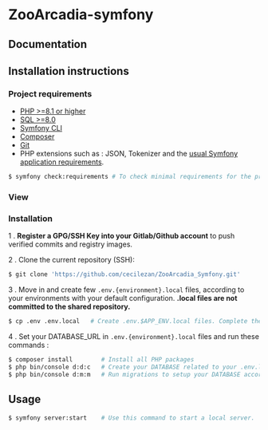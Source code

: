 # ZooArcadia-symfony

## Documentation

## Installation instructions

### Project requirements

- [PHP >=8.1 or higher](http://php.net/manual/fr/install.php)
- [SQL >=8.0](https://www.mysql.com/fr/downloads/)
- [Symfony CLI](https://symfony.com/download)
- [Composer](https://getcomposer.org/download)
- [Git](https://git-scm.com/book/en/v2/Getting-Started-Installing-Git)
- PHP extensions such as : JSON, Tokenizer and the [usual Symfony application requirements](https://symfony.com/doc/current/reference/requirements.html).

```bash
$ symfony check:requirements # To check minimal requirements for the project
```

### View

### Installation

1 . **Register a GPG/SSH Key into your Gitlab/Github account** to push verified commits and registry images.

2 . Clone the current repository (SSH):

```bash
$ git clone 'https://github.com/cecilezan/ZooArcadia_Symfony.git'
```

3 . Move in and create few `.env.{environment}.local` files, according to your environments with your default configuration. **.local files are not committed to the shared repository.**

```bash
$ cp .env .env.local   # Create .env.$APP_ENV.local files. Complete them with your configuration.
```

4 . Set your DATABASE_URL in `.env.{environment}.local` files and run these commands :

```bash
$ composer install        # Install all PHP packages
$ php bin/console d:d:c   # Create your DATABASE related to your .env.local configuration
$ php bin/console d:m:m   # Run migrations to setup your DATABASE according to your entities
```

## Usage

```bash
$ symfony server:start    # Use this command to start a local server.
```
